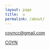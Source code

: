 ```yaml
---
layout: page
title:  ✉
permalink: /about/
---
```


<coyncc@gmail.com>

<a href="https://coyn.cc">COYN</a></li>
